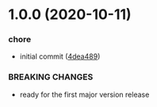 # 1.0.0 (2020-10-11)


### chore

* initial commit ([4dea489](https://github.com/lukaszbieniek/stylelint-config/commit/4dea4894adb92d1da72511999c7c33a5a2598716))


### BREAKING CHANGES

* ready for the first major version release
